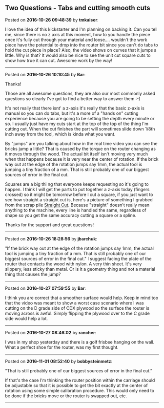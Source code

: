 ## Two Questions - Tabs and cutting smooth cuts
Posted on **2016-10-26 09:48:39** by **tmkaiser**:

I love the idea of this kickstarter and I'm planning on backing it.  Can you tell me, since there is no z axis at this moment, how to you handle the piece once it's fully cut through your material and loose.... wouldn't the work piece have the potential to drop into the router bit since you can't do tabs to hold the cut piece in place?  Also, the video shows on curves that it jumps a little.  Why is that?  It would also be nice to see the unit cut square cuts to show how true it can cut.  Awesome work by the way!

---

Posted on **2016-10-26 10:10:45** by **Bar**:

Thanks!

Those are all awesome questions, they are also our most commonly asked questions so clearly I've got to find a better way to answer them :-)

It's not really that there isnt' a z-axis it's really that the basic z-axis is manual so you can do tabs, but it's a more of a "hands on" cutting experience because you are going to be setting the depth every minute or so. I usually just have my cuts start at the top of the top of the thing I'm cutting out. When the cut finishes the part will sometimes slide down 1/8th inch away from the tool, which is kinda what you want. 

By "jumps" are you talking about how in the real time video you can see the bricks jump a little? That is caused by the torque on the router changing as it moves through the wood. The actual bit itself isn't moving very much when that happens because it is very near the center of rotation. If the brick way out at the edge of the rotation jumps say 1mm, the actual tool is jumping a tiny fraction of a mm. That is still probably one of our biggest sources of error in the final cut. 

Squares are a big thi ng that everyone keeps requesting so it's going to happen. I think I will get the parts to put together a z-axis today (fingers crossed) so it might be tomorrow before I cut a square, if you just want to see how straight a straight cut is, here's a picture of something I grabbed from the scrap pile  [Straight Cut](//muut.com/u/maslowcnc/s2/:maslowcnc:TfRs:straightcut.jpg.jpg). Because "straight" doesn't really mean anything to the machine, every line is handled the same, regardless of shape so you get the same accuracy cutting a square or a spline.

Thanks for the support and great questions!

---

Posted on **2016-10-26 18:28:56** by **jbarchuk**:

"If the brick way out at the edge of the rotation jumps say 1mm, the actual tool is jumping a tiny fraction of a mm. That is still probably one of our biggest sources of error in the final cut."
I suggest facing the plate of the router that contacts the wood with nylon. A very thin sheet. It's very slippery, less sticky than metal.
Or is it a geometry thing and not a material thing that causes the jump?

---

Posted on **2016-10-27 07:59:55** by **Bar**:

I think you are correct that a smoother surface would help. Keep in mind too that the video was meant to show a worst case scenario where I was cutting on the D grade side of CDX plywood so the surface the router is moving across is awful. Simply flipping the plywood over to the C grade side would help a lot.

---

Posted on **2016-10-27 08:46:02** by **rancher**:

I was in my shop yesterday and there is a golf frisbee hanging on the wall.  What a perfect shoe for the router, was my first thought.

---

Posted on **2016-11-01 08:52:40** by **bobbysteinmetz**:

"That is still probably one of our biggest sources of error in the final cut.”

If that's the case I'm thinking the router position within the carriage should be adjustable so that it is possible to get the bit exactly at the center of rotation using some simple calibration procedure. This would only need to be done if the bricks move or the router is swapped out, etc.

---

